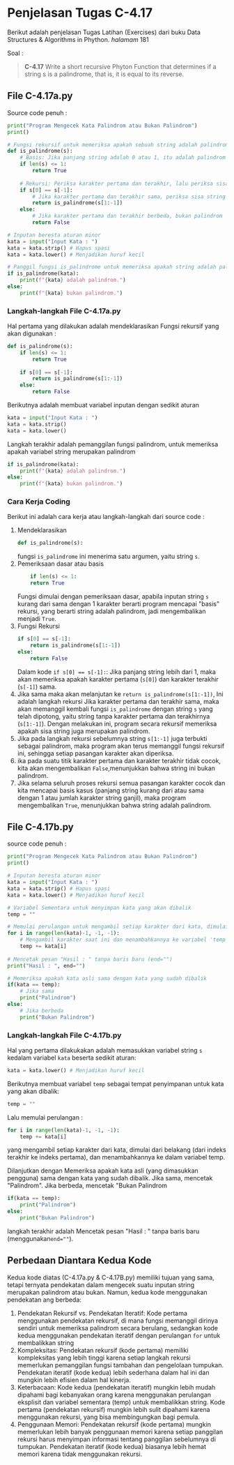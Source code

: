 # Penjelasan Tugas C-4.17
Berikut adalah penjelasan Tugas Latihan (Exercises) dari buku Data Structures & Algorithms in Phython. *halamam* 181

Soal :
> **C-4.17** Write a short recursive Phyton Function that determines if a string s is a palindrome, that is, it is equal to its reverse.

## File C-4.17a.py
Source code penuh :
```Python
print("Program Mengecek Kata Palindrom atau Bukan Palindrom")
print()

# Fungsi rekursif untuk memeriksa apakah sebuah string adalah palindrom
def is_palindrome(s):
    # Basis: Jika panjang string adalah 0 atau 1, itu adalah palindrom
    if len(s) <= 1:
        return True
    
    # Rekursi: Periksa karakter pertama dan terakhir, lalu periksa sisa string
    if s[0] == s[-1]:
        # Jika karakter pertama dan terakhir sama, periksa sisa string
        return is_palindrome(s[1:-1])
    else:
        # Jika karakter pertama dan terakhir berbeda, bukan palindrom
        return False

# Inputan beresta aturan minor
kata = input("Input Kata : ")
kata = kata.strip() # Hapus spasi
kata = kata.lower() # Menjadikan huruf kecil

# Panggil fungsi is_palindrome untuk memeriksa apakah string adalah palindrom
if is_palindrome(kata):
    print(f"{kata} adalah palindrom.")
else:
    print(f"{kata} bukan palindrom.")

```

### Langkah-langkah File C-4.17a.py
Hal pertama yang dilakukan adalah mendeklarasikan Fungsi rekursif yang akan digunakan :
``` Python
def is_palindrome(s):
    if len(s) <= 1:
        return True
    
    if s[0] == s[-1]:
        return is_palindrome(s[1:-1])
    else:
        return False
```

Berikutnya adalah membuat variabel inputan dengan sedikit aturan
``` python
kata = input("Input Kata : ")
kata = kata.strip()
kata = kata.lower()
```

Langkah terakhir adalah pemanggilan fungsi palindrom, untuk memeriksa apakah variabel string merupakan palindrom
``` python
if is_palindrome(kata):
    print(f"{kata} adalah palindrom.")
else:
    print(f"{kata} bukan palindrom.")
```

### Cara Kerja Coding
Berikut ini adalah cara kerja atau langkah-langkah dari source code :
1. Mendeklarasikan
    ``` python
    def is_palindrome(s):
    ```
   fungsi `is_palindrome` ini menerima satu argumen, yaitu string `s`.
2. Pemeriksaan dasar atau basis
    ``` python
        if len(s) <= 1:
        return True
    ```
   Fungsi dimulai dengan pemeriksaan dasar, apabila inputan string `s` kurang dari sama dengan 1 karakter berarti program mencapai "basis" rekursi, yang berarti string adalah palindrom, jadi mengembalikan menjadi `True`.
3. Fungsi Rekursi
    ``` python
    if s[0] == s[-1]:
        return is_palindrome(s[1:-1])
    else:
        return False
    ```
   Dalam kode `if s[0] == s[-1]:`: Jika panjang string lebih dari 1, maka akan memeriksa apakah karakter pertama (`s[0]`) dan karakter terakhir (`s[-1]`) sama. 
4. Jika sama maka akan melanjutan ke `return is_palindrome(s[1:-1])`, Ini adalah langkah rekursi Jika karakter pertama dan terakhir sama, maka akan memanggil kembali fungsi `is_palindrome` dengan string `s` yang telah dipotong, yaitu string tanpa karakter pertama dan terakhirnya (`s[1:-1]`). Dengan melakukan ini, program secara rekursif memeriksa apakah sisa string juga merupakan palindrom.
5. Jika pada langkah rekursi sebelumnya string `s[1:-1]` juga terbukti sebagai palindrom, maka program akan terus memanggil fungsi rekursif ini, sehingga setiap pasangan karakter akan diperiksa.
6. ika pada suatu titik karakter pertama dan karakter terakhir tidak cocok, kita akan mengembalikan `False`,menunjukkan bahwa string ini bukan palindrom.
7. Jika selama seluruh proses rekursi semua pasangan karakter cocok dan kita mencapai basis kasus (panjang string kurang dari atau sama dengan 1 atau jumlah karakter string ganjil), maka program mengembalikan `True`, menunjukkan bahwa string adalah palindrom.

## File C-4.17b.py
source code penuh :
``` python
print("Program Mengecek Kata Palindrom atau Bukan Palindrom")
print()

# Inputan beresta aturan minor
kata = input("Input Kata : ")
kata = kata.strip() # Hapus spasi
kata = kata.lower() # Menjadikan huruf kecil

# Variabel Sementara untuk menyimpan kata yang akan dibalik
temp = ""

# Memulai perulangan untuk mengambil setiap karakter dari kata, dimulai dari belakang (dari indeks terakhir ke indeks pertama)
for i in range(len(kata)-1, -1, -1):
    # Mengambil karakter saat ini dan menambahkannya ke variabel 'temp'
    temp += kata[i]
    
# Mencetak pesan "Hasil : " tanpa baris baru (end="")
print("Hasil : ", end="")

# Memeriksa apakah kata asli sama dengan kata yang sudah dibalik
if(kata == temp):
    # Jika sama
    print("Palindrom")
else:
    # Jika berbeda
    print("Bukan Palindrom")
```

### Langkah-langkah File C-4.17b.py
Hal yang pertama dilakukakan adalah memasukkan variabel string `s` kedalam variabel `kata` beserta sedikit aturan:
```python
kata = kata.lower() # Menjadikan huruf kecil
```

Berikutnya membuat variabel `temp` sebagai tempat penyimpanan untuk kata yang akan dibalik:
```python
temp = ""
```

Lalu memulai perulangan :
```python
for i in range(len(kata)-1, -1, -1):
    temp += kata[i]
```
yang mengambil setiap karakter dari kata, dimulai dari belakang (dari indeks terakhir ke indeks pertama), dan menambahkannya ke dalam variabel temp.

Dilanjutkan dengan Memeriksa apakah kata asli (yang dimasukkan pengguna) sama dengan kata yang sudah dibalik. Jika sama, mencetak "Palindrom". Jika berbeda, mencetak "Bukan Palindrom
```python
if(kata == temp):
    print("Palindrom")
else:
    print("Bukan Palindrom")
```

langkah terakhir adalah Mencetak pesan "Hasil : " tanpa baris baru (menggunakan`end=""`).

## Perbedaan Diantara Kedua Kode
Kedua kode diatas (C-4.17a.py & C-4.17B.py) memiliki tujuan yang sama, tetapi ternyata pendekatan dalam mengecek suatu inputan string merupakan palindrom atau bukan. Namun, kedua kode menggunakan pendekatan ang berbeda: 

1. Pendekatan Rekursif vs. Pendekatan Iteratif: Kode pertama menggunakan pendekatan rekursif, di mana fungsi memanggil dirinya sendiri untuk memeriksa palindrom secara berulang, sedangkan kode kedua menggunakan pendekatan iteratif dengan perulangan `for` untuk membalikkan string
2. Kompleksitas: Pendekatan rekursif (kode pertama) memiliki kompleksitas yang lebih tinggi karena setiap langkah rekursi memerlukan pemanggilan fungsi tambahan dan pengelolaan tumpukan. Pendekatan iteratif (kode kedua) lebih sederhana dalam hal ini dan mungkin lebih efisien dalam hal kinerja.
3. Keterbacaan: Kode kedua (pendekatan iteratif) mungkin lebih mudah dipahami bagi kebanyakan orang karena menggunakan perulangan eksplisit dan variabel sementara (temp) untuk membalikkan string. Kode pertama (pendekatan rekursif) mungkin lebih sulit dipahami karena menggunakan rekursi, yang bisa membingungkan bagi pemula.
4. Penggunaan Memori: Pendekatan rekursif (kode pertama) mungkin memerlukan lebih banyak penggunaan memori karena setiap panggilan rekursi harus menyimpan informasi tentang panggilan sebelumnya di tumpukan. Pendekatan iteratif (kode kedua) biasanya lebih hemat memori karena tidak menggunakan rekursi.